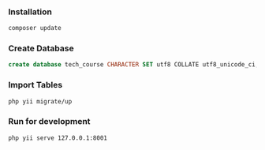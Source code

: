 
### Installation
```sh
composer update
```

### Create Database
```sql
create database tech_course CHARACTER SET utf8 COLLATE utf8_unicode_ci;
```

### Import Tables
```sh
php yii migrate/up
```

### Run for development
```sh
php yii serve 127.0.0.1:8001
```
